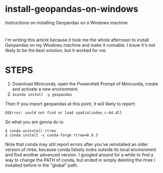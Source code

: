 # install-geopandas-on-windows
Instructions on installing Geopandas on a Windows machine

#

I'm writing this article because it took me the whole afternoon to install Geopandas on my Windows machine and make it runnable. I know it's not likely to be the best solution, but it worked for me.

# STEPS

1. Download Miniconda, open the Powershell Prompt of Miniconda, create and activate a new environment.
2. `$conda install -y geopandas`

Then if you import geopandas at this point, it will likely to report:
```
OSError: could not find or load spatialindex_c-64.dll
```
So what you are gonna do is: 
```
$ conda uninstall rtree
$ conda install -c conda-forge rtree=0.9.3
```
Note that conda may still report errors after you've reinstalled an older version of rtree, because conda falsely looks outside its local environment and find another advanced version. I googled around for a while to find a way to change the PATH of conda, but ended in simply deleting the rtree I installed before in the "global" path. 
